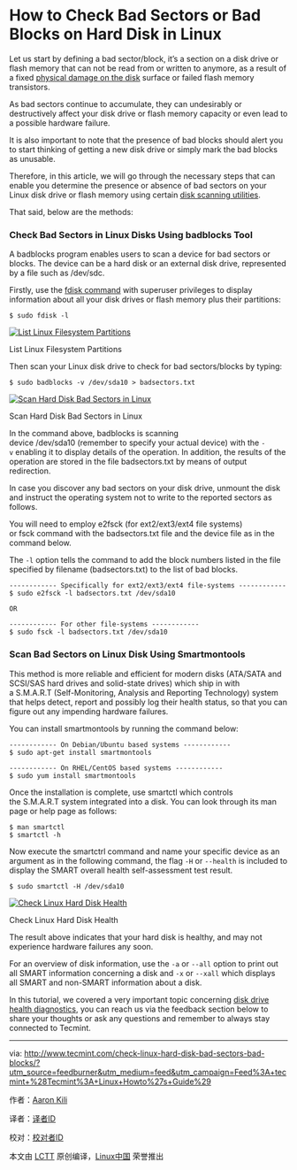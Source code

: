 How to Check Bad Sectors or Bad Blocks on Hard Disk in Linux
===

Let us start by defining a bad sector/block, it’s a section on a disk drive or flash memory that can not be read from or written to anymore, as a result of a fixed [physical damage on the disk][7] surface or failed flash memory transistors.

As bad sectors continue to accumulate, they can undesirably or destructively affect your disk drive or flash memory capacity or even lead to a possible hardware failure.

It is also important to note that the presence of bad blocks should alert you to start thinking of getting a new disk drive or simply mark the bad blocks as unusable.

Therefore, in this article, we will go through the necessary steps that can enable you determine the presence or absence of bad sectors on your Linux disk drive or flash memory using certain [disk scanning utilities][6].

That said, below are the methods:

### Check Bad Sectors in Linux Disks Using badblocks Tool

A badblocks program enables users to scan a device for bad sectors or blocks. The device can be a hard disk or an external disk drive, represented by a file such as /dev/sdc.

Firstly, use the [fdisk command][5] with superuser privileges to display information about all your disk drives or flash memory plus their partitions:

```
$ sudo fdisk -l

```

[![List Linux Filesystem Partitions](http://www.tecmint.com/wp-content/uploads/2016/10/List-Linux-Filesystem-Partitions.png)][4]

List Linux Filesystem Partitions

Then scan your Linux disk drive to check for bad sectors/blocks by typing:

```
$ sudo badblocks -v /dev/sda10 > badsectors.txt

```

[![Scan Hard Disk Bad Sectors in Linux](http://www.tecmint.com/wp-content/uploads/2016/10/Scan-Hard-Disk-Bad-Sectors-in-Linux.png)][3]

Scan Hard Disk Bad Sectors in Linux

In the command above, badblocks is scanning device /dev/sda10 (remember to specify your actual device) with the `-v` enabling it to display details of the operation. In addition, the results of the operation are stored in the file badsectors.txt by means of output redirection.

In case you discover any bad sectors on your disk drive, unmount the disk and instruct the operating system not to write to the reported sectors as follows.

You will need to employ e2fsck (for ext2/ext3/ext4 file systems) or fsck command with the badsectors.txt file and the device file as in the command below.

The `-l` option tells the command to add the block numbers listed in the file specified by filename (badsectors.txt) to the list of bad blocks.

```
------------ Specifically for ext2/ext3/ext4 file-systems ------------ 
$ sudo e2fsck -l badsectors.txt /dev/sda10

OR

------------ For other file-systems ------------ 
$ sudo fsck -l badsectors.txt /dev/sda10

```

### Scan Bad Sectors on Linux Disk Using Smartmontools

This method is more reliable and efficient for modern disks (ATA/SATA and SCSI/SAS hard drives and solid-state drives) which ship in with a S.M.A.R.T (Self-Monitoring, Analysis and Reporting Technology) system that helps detect, report and possibly log their health status, so that you can figure out any impending hardware failures.

You can install smartmontools by running the command below:

```
------------ On Debian/Ubuntu based systems ------------ 
$ sudo apt-get install smartmontools

------------ On RHEL/CentOS based systems ------------ 
$ sudo yum install smartmontools

```

Once the installation is complete, use smartctl which controls the S.M.A.R.T system integrated into a disk. You can look through its man page or help page as follows:

```
$ man smartctl
$ smartctl -h

```

Now execute the smartctrl command and name your specific device as an argument as in the following command, the flag `-H` or `--health` is included to display the SMART overall health self-assessment test result.

```
$ sudo smartctl -H /dev/sda10

```

[![Check Linux Hard Disk Health](http://www.tecmint.com/wp-content/uploads/2016/10/Check-Linux-Hard-Disk-Health.png)][2]

Check Linux Hard Disk Health

The result above indicates that your hard disk is healthy, and may not experience hardware failures any soon.

For an overview of disk information, use the `-a` or `--all` option to print out all SMART information concerning a disk and `-x` or `--xall` which displays all SMART and non-SMART information about a disk.

In this tutorial, we covered a very important topic concerning [disk drive health diagnostics][1], you can reach us via the feedback section below to share your thoughts or ask any questions and remember to always stay connected to Tecmint.

--------------------------------------------------------------------------------

via: http://www.tecmint.com/check-linux-hard-disk-bad-sectors-bad-blocks/?utm_source=feedburner&utm_medium=feed&utm_campaign=Feed%3A+tecmint+%28Tecmint%3A+Linux+Howto%27s+Guide%29

作者：[Aaron Kili][a]

译者：[译者ID](https://github.com/译者ID)

校对：[校对者ID](https://github.com/校对者ID)

本文由 [LCTT](https://github.com/LCTT/TranslateProject) 原创编译，[Linux中国](https://linux.cn/) 荣誉推出

[a]: http://www.tecmint.com/author/aaronkili/
[1]:http://www.tecmint.com/defragment-linux-system-partitions-and-directories/
[2]:http://www.tecmint.com/wp-content/uploads/2016/10/Check-Linux-Hard-Disk-Health.png
[3]:http://www.tecmint.com/wp-content/uploads/2016/10/Scan-Hard-Disk-Bad-Sectors-in-Linux.png
[4]:http://www.tecmint.com/wp-content/uploads/2016/10/List-Linux-Filesystem-Partitions.png
[5]:http://www.tecmint.com/fdisk-commands-to-manage-linux-disk-partitions/
[6]:http://www.tecmint.com/ncdu-a-ncurses-based-disk-usage-analyzer-and-tracker/
[7]:http://www.tecmint.com/defragment-linux-system-partitions-and-directories/
